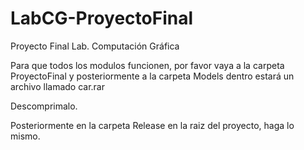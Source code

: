 # LabCG-ProyectoFinal
Proyecto Final Lab. Computación Gráfica


Para que todos los modulos funcionen, por favor
vaya a la carpeta ProyectoFinal y posteriormente a
la carpeta Models
dentro estará un archivo llamado car.rar

Descomprimalo.

Posteriormente en la carpeta Release en la raiz
del proyecto, haga lo mismo.
